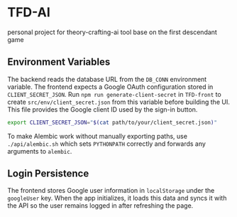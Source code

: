 # TFD-AI
personal project for theory-crafting-ai tool base on the first descendant game

## Environment Variables

The backend reads the database URL from the `DB_CONN` environment variable.
The frontend expects a Google OAuth configuration stored in `CLIENT_SECRET_JSON`.
Run `npm run generate-client-secret` in `TFD-front` to create
`src/env/client_secret.json` from this variable before building the UI. This
file provides the Google client ID used by the sign-in button.

```bash
export CLIENT_SECRET_JSON="$(cat path/to/your/client_secret.json)"
```

To make Alembic work without manually exporting paths, use `./api/alembic.sh`
which sets `PYTHONPATH` correctly and forwards any arguments to `alembic`.

## Login Persistence

The frontend stores Google user information in `localStorage` under the
`googleUser` key. When the app initializes, it loads this data and syncs it with
the API so the user remains logged in after refreshing the page.

